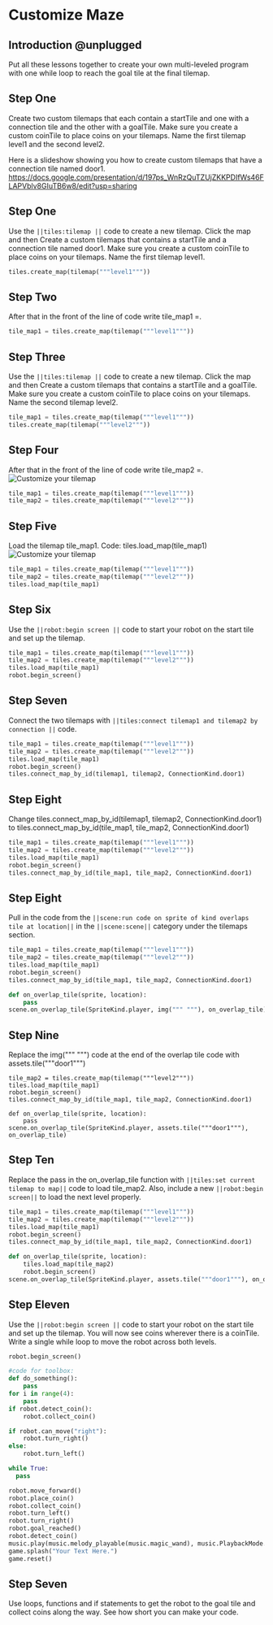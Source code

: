 # Customize Maze

## Introduction @unplugged

Put all these lessons together to create your own multi-leveled program with one while loop to reach the goal tile at the final tilemap.

## Step One

Create two custom tilemaps that each contain a startTile and one with a connection tile and the other with a goalTile.  Make sure you create a custom coinTile to place coins on your tilemaps.  Name the first tilemap level1 and the second level2. 

Here is a slideshow showing you how to create custom tilemaps that have a connection tile named door1.
https://docs.google.com/presentation/d/197ps_WnRzQuTZUjZKKPDIfWs46FLAPVblv8GIuTB6w8/edit?usp=sharing

## Step One

Use the ``||tiles:tilemap ||`` code to create a new tilemap. Click the map and then Create a custom tilemaps that contains a startTile and a connection tile named door1.  Make sure you create a custom coinTile to place coins on your tilemaps.  Name the first tilemap level1.

```python
tiles.create_map(tilemap("""level1"""))
```

## Step Two

After that in the front of the line of code write tile_map1 =.

```python
tile_map1 = tiles.create_map(tilemap("""level1"""))
```

## Step Three

Use the ``||tiles:tilemap ||`` code to create a new tilemap. Click the map and then Create a custom tilemaps that contains a startTile and a goalTile.  Make sure you create a custom coinTile to place coins on your tilemaps.  Name the second tilemap level2.

```python
tile_map1 = tiles.create_map(tilemap("""level1"""))
tiles.create_map(tilemap("""level2"""))
```

## Step Four

After that in the front of the line of code write tile_map2 =.
![Customize your tilemap](https://raw.githubusercontent.com/MrDGuy/pxt-skillmap-robot-conditional-loops/main/docs/static/variables-tilemaps-1.png "Customize Tilemap" )

```python
tile_map1 = tiles.create_map(tilemap("""level1"""))
tile_map2 = tiles.create_map(tilemap("""level2"""))
```

## Step Five

Load the tilemap tile_map1. Code: tiles.load_map(tile_map1)
![Customize your tilemap](https://raw.githubusercontent.com/MrDGuy/pxt-skillmap-robot-conditional-loops/main/docs/static/variables-tilemaps-2.gif "Customize Tilemap" )

```python
tile_map1 = tiles.create_map(tilemap("""level1"""))
tile_map2 = tiles.create_map(tilemap("""level2"""))
tiles.load_map(tile_map1)
```

## Step Six

Use the ``||robot:begin screen ||`` code to start your robot on the start tile and set up the tilemap.

```python
tile_map1 = tiles.create_map(tilemap("""level1"""))
tile_map2 = tiles.create_map(tilemap("""level2"""))
tiles.load_map(tile_map1)
robot.begin_screen()
```

## Step Seven

Connect the two tilemaps with ``||tiles:connect tilemap1 and tilemap2 by connection ||`` code.  

```python
tile_map1 = tiles.create_map(tilemap("""level1"""))
tile_map2 = tiles.create_map(tilemap("""level2"""))
tiles.load_map(tile_map1)
robot.begin_screen()
tiles.connect_map_by_id(tilemap1, tilemap2, ConnectionKind.door1)
```

## Step Eight
Change tiles.connect_map_by_id(tilemap1, tilemap2, ConnectionKind.door1) to tiles.connect_map_by_id(tile_map1, tile_map2, ConnectionKind.door1)

```python
tile_map1 = tiles.create_map(tilemap("""level1"""))
tile_map2 = tiles.create_map(tilemap("""level2"""))
tiles.load_map(tile_map1)
robot.begin_screen()
tiles.connect_map_by_id(tile_map1, tile_map2, ConnectionKind.door1)
```

## Step Eight

Pull in the code from the ``||scene:run code on sprite of kind overlaps tile at location||`` in the ``||scene:scene||`` category under the tilemaps section.

```python
tile_map1 = tiles.create_map(tilemap("""level1"""))
tile_map2 = tiles.create_map(tilemap("""level2"""))
tiles.load_map(tile_map1)
robot.begin_screen()
tiles.connect_map_by_id(tile_map1, tile_map2, ConnectionKind.door1)

def on_overlap_tile(sprite, location):
    pass
scene.on_overlap_tile(SpriteKind.player, img(""" """), on_overlap_tile)
```

## Step Nine

Replace the img(""" """) code at the end of the overlap tile code with assets.tile("""door1""")

```pythontile_map1 = tiles.create_map(tilemap("""level1"""))
tile_map2 = tiles.create_map(tilemap("""level2"""))
tiles.load_map(tile_map1)
robot.begin_screen()
tiles.connect_map_by_id(tile_map1, tile_map2, ConnectionKind.door1)

def on_overlap_tile(sprite, location):
    pass
scene.on_overlap_tile(SpriteKind.player, assets.tile("""door1"""), on_overlap_tile)
```

## Step Ten

Replace the pass in the on_overlap_tile function with ``||tiles:set current tilemap to map||`` code to load tile_map2. Also, include a new ``||robot:begin screen||`` to load the next level properly.

```python
tile_map1 = tiles.create_map(tilemap("""level1"""))
tile_map2 = tiles.create_map(tilemap("""level2"""))
tiles.load_map(tile_map1)
robot.begin_screen()
tiles.connect_map_by_id(tile_map1, tile_map2, ConnectionKind.door1)

def on_overlap_tile(sprite, location):
    tiles.load_map(tile_map2)
    robot.begin_screen()
scene.on_overlap_tile(SpriteKind.player, assets.tile("""door1"""), on_overlap_tile)
```


## Step Eleven

Use the ``||robot:begin screen ||`` code to start your robot on the start tile and set up the tilemap.  You will now see coins wherever there is a coinTile.  Write a single while loop to move the robot across both levels.

```python
robot.begin_screen()

#code for toolbox:
def do_something():
    pass
for i in range(4):
    pass
if robot.detect_coin():
    robot.collect_coin()

if robot.can_move("right"):
    robot.turn_right()
else:
    robot.turn_left()

while True:
  pass

robot.move_forward()
robot.place_coin()
robot.collect_coin()
robot.turn_left()
robot.turn_right()
robot.goal_reached()
robot.detect_coin()
music.play(music.melody_playable(music.magic_wand), music.PlaybackMode.UNTIL_DONE)
game.splash("Your Text Here.")
game.reset()
```

## Step Seven
Use loops, functions and if statements to get the robot to the goal tile and collect coins along the way.  See how short you can make your code.
